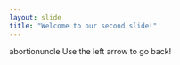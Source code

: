 ```yaml
---
layout: slide
title: "Welcome to our second slide!"
---
```

abortionuncle
Use the left arrow to go back!
